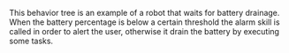 This behavior tree is an example of a robot that waits for battery drainage. 
When the battery percentage is below a certain threshold the alarm skill is called in order to alert the user, otherwise it drain the battery by executing some tasks.